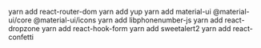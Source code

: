 yarn add react-router-dom
yarn add yup
yarn add material-ui @material-ui/core @material-ui/icons
yarn add libphonenumber-js
yarn add react-dropzone
yarn add react-hook-form
yarn add sweetalert2
yarn add react-confetti




